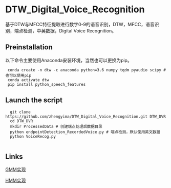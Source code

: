 # DTW_Digital_Voice_Recognition
基于DTW与MFCC特征提取进行数字0-9的语音识别，DTW，MFCC，语音识别，端点检测，中英数据，Digital Voice Recognition。


## Preinstallation

以下命令主要使用Anaconda安装环境，当然也可以更换为pip。

```
 conda create -n dtw -c anaconda python=3.6 numpy tqdm pyaudio scipy #也可以使用pip
 conda activate dtw
 pip install python_speech_features
```


## Launch the script
```
  git clone https://github.com/zhengyima/DTW_Digital_Voice_Recognition.git DTW_DVR
  cd DTW_DVR
  mkdir ProcessedData # 创建端点处理后数据目录
  python endpointDetection_RecordedVoice.py # 端点检测，默认使用英文数据
  python VoiceRecog.py 
  
```

## Links

[GMM实现](https://github.com/zhengyima/GMM_Digital_Voice_Recognition)

[HMM实现](https://github.com/zhengyima/HMM_Digital_Voice_Recognition)
